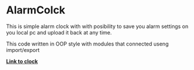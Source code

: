 # AlarmColck
This is simple alarm clock with with posibility to save you alarm settings on you local pc and upload it back at any time.


This code written in OOP style with modules that connected useng import/export  


**[Link to clock](https://andrijshchegel.github.io/AlarmColck/)**
